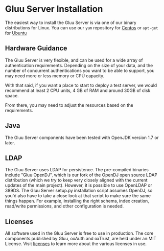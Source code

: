 # Gluu Server Installation

The easiest way to install the Gluu Server is via one of our binary distributions for Linux. 
You can use our `yum` repository for [Centos](./centos.md) or `apt-get` for 
[Ubuntu](./ubuntu.md)

## Hardware Guidance

The Gluu Server is very flexible, and can be used for a wide array
of authentication requirements. Depending on the size of your data,
and the number of concurrent authentications you want to be able to 
support, you may need more or less memory or CPU capacity. 

With that said, if you want a place to start to deploy a test server,
we would recommend at least 2 CPU units, 4 GB of RAM and around 30GB of
disk space. 

From there, you may need to adjust the resources based on the
requirements.

## Java
The Gluu Server components have been tested with OpenJDK version 1.7 or later.

## LDAP

The Gluu Server uses LDAP for persistence. The pre-compiled binaries include 
"Gluu OpenDJ", which is our fork of the OpenDJ open source LDAP distribution (which 
we try to keep very closely aligned with the current updates of the main project).
However, it is possible to use OpenLDAP or 389DS. The Gluu Server setup.py installation 
script assumes OpenDJ, so you'd also have to take a close look at that script to make 
sure the same things happen. For example, installing the right schema, index creation, 
read/write permissions, and other configuration is needed.

## Licenses

All software used in the Gluu Server is free to use in production. The core components published by Gluu, oxAuth and oxTrust, are held under an MIT License. Visit [licenses](../introduction/licenses/) to learn more about the various licenses in use. 
